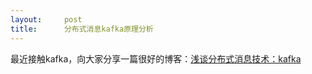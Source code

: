 ```yaml
---
layout:     post
title:      分布式消息kafka原理分析
---
```

<div id="article_content" class="article_content clearfix csdn-tracking-statistics" data-pid="blog" data-mod="popu_307" data-dsm="post">
								            <link rel="stylesheet" href="https://csdnimg.cn/release/phoenix/template/css/ck_htmledit_views-f76675cdea.css">
						<div class="htmledit_views" id="content_views">
                最近接触kafka，向大家分享一篇很好的博客：<a href="http://geek.csdn.net/news/detail/229569" rel="nofollow">浅谈分布式消息技术：kafka</a>            </div>
                </div>